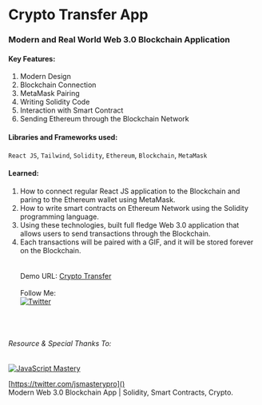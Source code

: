 # Crypto Transfer App

### Modern and Real World Web 3.0 Blockchain Application

#### Key Features:

1. Modern Design
2. Blockchain Connection
3. MetaMask Pairing
4. Writing Solidity Code
5. Interaction with Smart Contract
6. Sending Ethereum through the Blockchain Network

#### Libraries and Frameworks used:

`React JS`,
`Tailwind`,
`Solidity`,
`Ethereum`,
`Blockchain`,
`MetaMask`
<br>

#### Learned: <br>

1. How to connect regular React JS application to the Blockchain and paring to the Ethereum wallet using MetaMask.
2. How to write smart contracts on Ethereum Network using the Solidity programming language.
3. Using these technologies, built full fledge Web 3.0 application that allows users to send transactions through the Blockchain.
4. Each transactions will be paired with a GIF, and it will be stored forever on the Blockchain.  
   <br><br>
   Demo URL:
   [Crypto Transfer]()
   <br><br>
   Follow Me:<br>
   [![Twitter](https://www.prchecker.info/free-icons/64x64/twitter_64_px.png)](https://twitter.com/fit_enthusiast_)

<br><br>

###### Resource & Special Thanks To:

[![JavaScript Mastery](https://yt3.ggpht.com/wg1TITEoPfxvBGfzuqWyt3bqm_qu35ZhMswUv3feetU3xNX_6wsAXZF40OlPIgY4TmqbqCmAZ1U=s88-c-k-c0x00ffffff-no-rj)](https://youtu.be/Wn_Kb3MR_cU)

[https://twitter.com/jsmasterypro]()
<br>
Modern Web 3.0 Blockchain App | Solidity, Smart Contracts, Crypto.
